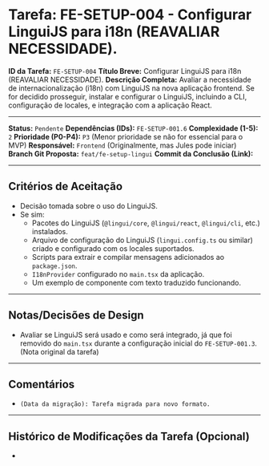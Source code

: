 # Tarefa: FE-SETUP-004 - Configurar LinguiJS para i18n (REAVALIAR NECESSIDADE).

**ID da Tarefa:** `FE-SETUP-004`
**Título Breve:** Configurar LinguiJS para i18n (REAVALIAR NECESSIDADE).
**Descrição Completa:**
Avaliar a necessidade de internacionalização (i18n) com LinguiJS na nova aplicação frontend. Se for decidido prosseguir, instalar e configurar o LinguiJS, incluindo a CLI, configuração de locales, e integração com a aplicação React.

---

**Status:** `Pendente`
**Dependências (IDs):** `FE-SETUP-001.6`
**Complexidade (1-5):** `2`
**Prioridade (P0-P4):** `P3` (Menor prioridade se não for essencial para o MVP)
**Responsável:** `Frontend` (Originalmente, mas Jules pode iniciar)
**Branch Git Proposta:** `feat/fe-setup-lingui`
**Commit da Conclusão (Link):**

---

## Critérios de Aceitação
- Decisão tomada sobre o uso do LinguiJS.
- Se sim:
    - Pacotes do LinguiJS (`@lingui/core`, `@lingui/react`, `@lingui/cli`, etc.) instalados.
    - Arquivo de configuração do LinguiJS (`lingui.config.ts` ou similar) criado e configurado com os locales suportados.
    - Scripts para extrair e compilar mensagens adicionados ao `package.json`.
    - `I18nProvider` configurado no `main.tsx` da aplicação.
    - Um exemplo de componente com texto traduzido funcionando.

---

## Notas/Decisões de Design
- Avaliar se LinguiJS será usado e como será integrado, já que foi removido do `main.tsx` durante a configuração inicial do `FE-SETUP-001.3`. (Nota original da tarefa)

---

## Comentários
- `(Data da migração): Tarefa migrada para novo formato.`

---

## Histórico de Modificações da Tarefa (Opcional)
-
